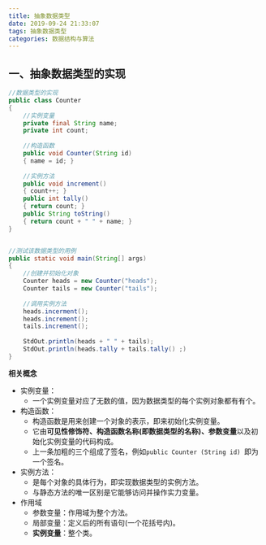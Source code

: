 ```yaml
---
title: 抽象数据类型
date: 2019-09-24 21:33:07
tags: 抽象数据类型
categories: 数据结构与算法
---
```


## 一、抽象数据类型的实现

```java
//数据类型的实现
public class Counter
{
    //实例变量
    private final String name;
    private int count;
    
    //构造函数
    public void Counter(String id)
    { name = id; }
    
    //实例方法
    public void increment()
    { count++; }
    public int tally()
    { return count; }
    public String toString()
    { return count + " " + name; }
}


//测试该数据类型的用例
public static void main(String[] args)
{
    //创建并初始化对象
    Counter heads = new Counter("heads");
    Counter tails = new Counter("tails");
    
    //调用实例方法
    heads.incerment();
    heads.increment();
    tails.increment();
    
    StdOut.println(heads + " " + tails);
    StdOut.println(heads.tally + tails.tally() ;)
}
```

**相关概念**

- 实例变量：
  - 一个实例变量对应了无数的值，因为数据类型的每个实例对象都有有个。
- 构造函数：
  - 构造函数是用来创建一个对象的表示，即来初始化实例变量。
  - 它由**可见性修饰符、构造函数名称(即数据类型的名称)、参数变量**以及初始化实例变量的代码构成。
  - 上一条加粗的三个组成了签名，例如`public Counter (String id) `即为一个签名。
- 实例方法：
  - 是每个对象的具体行为，即实现数据类型的实例方法。
  - 与静态方法的唯一区别是它能够访问并操作实力变量。
- 作用域
  - 参数变量：作用域为整个方法。
  - 局部变量：定义后的所有语句(一个花括号内)。
  - **实例变量**：整个类。